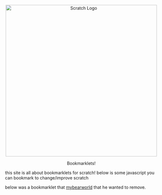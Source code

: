 <p align="center">
  <img width="500" src="https://upload.wikimedia.org/wikipedia/commons/thumb/f/f1/Scratchlogo.svg/1024px-Scratchlogo.svg.png" alt="Scratch Logo">
</p>
<p align="center">
Bookmarklets!
</p>

this site is all about bookmarklets for scratch! below is some javascript you can bookmark to change/improve scratch

below was a bookmarklet that [mybearworld](scratch.mit.edu/users/mybearworld/) that he wanted to remove.
